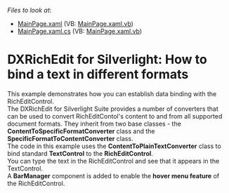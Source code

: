 <!-- default file list -->
*Files to look at*:

* [MainPage.xaml](./CS/BindingConverterSL/MainPage.xaml) (VB: [MainPage.xaml.vb](./VB/BindingConverterSL/MainPage.xaml.vb))
* [MainPage.xaml.cs](./CS/BindingConverterSL/MainPage.xaml.cs) (VB: [MainPage.xaml.vb](./VB/BindingConverterSL/MainPage.xaml.vb))
<!-- default file list end -->
# DXRichEdit for Silverlight: How to bind a text in different formats


<p>This example demonstrates how you can establish data binding with the RichEditControl. <br />
The DXRichEdit for Silverlight Suite provides a number of converters that can be used to convert RichEditContol's content to and from all supported document formats. They inherit from two base classes - the <strong>ContentToSpecificFormatConverter</strong> class and the <strong>SpecificFormatToContentConverter</strong> class.<br />
The code in this example uses the <strong>ContentToPlainTextConverter</strong> class to bind standard <strong>TextControl</strong> to the <strong>RichEditControl</strong>.<br />
You can type the text in the RichEditControl and see that it appears in the TextControl.<br />
A <strong>BarManager</strong> component is added to enable the <strong>hover menu feature</strong> of the RichEditControl.<br />
</p>

<br/>


